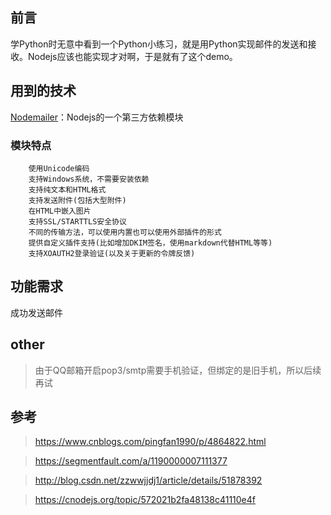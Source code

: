 ## 前言

学Python时无意中看到一个Python小练习，就是用Python实现邮件的发送和接收。Nodejs应该也能实现才对啊，于是就有了这个demo。

## 用到的技术

[Nodemailer](https://github.com/nodemailer/nodemailer)：Nodejs的一个第三方依赖模块

### 模块特点

```
    使用Unicode编码
    支持Windows系统，不需要安装依赖
    支持纯文本和HTML格式
    支持发送附件(包括大型附件)
    在HTML中嵌入图片
    支持SSL/STARTTLS安全协议
    不同的传输方法，可以使用内置也可以使用外部插件的形式
    提供自定义插件支持(比如增加DKIM签名，使用markdown代替HTML等等)
    支持XOAUTH2登录验证(以及关于更新的令牌反馈)
```

## 功能需求

成功发送邮件

## other

> 由于QQ邮箱开启pop3/smtp需要手机验证，但绑定的是旧手机，所以后续再试

## 参考
> https://www.cnblogs.com/pingfan1990/p/4864822.html

> https://segmentfault.com/a/1190000007111377

> http://blog.csdn.net/zzwwjjdj1/article/details/51878392

> https://cnodejs.org/topic/572021b2fa48138c41110e4f
